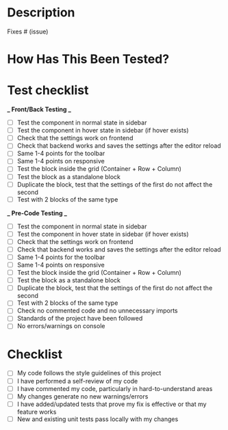# Description

<!---
Please include a summary of the changes and the related issue.
Please also include relevant motivation and context.
--->

Fixes # (issue)

# How Has This Been Tested?

<!---
Please describe the tests that you ran to verify your changes.
Provide instructions so we can reproduce.
Please also list any relevant details for your test configuration.
--->

# Test checklist

<!--- Please remove the unnecessary checkbox --->

**_ Front/Back Testing _**

-   [ ] Test the component in normal state in sidebar
-   [ ] Test the component in hover state in sidebar (if hover exists)
-   [ ] Check that the settings work on frontend
-   [ ] Check that backend works and saves the settings after the editor reload
-   [ ] Same 1-4 points for the toolbar
-   [ ] Same 1-4 points on responsive
-   [ ] Test the block inside the grid (Container + Row + Column)
-   [ ] Test the block as a standalone block
-   [ ] Duplicate the block, test that the settings of the first do not affect the second
-   [ ] Test with 2 blocks of the same type

**_ Pre-Code Testing _**

-   [ ] Test the component in normal state in sidebar
-   [ ] Test the component in hover state in sidebar (if hover exists)
-   [ ] Check that the settings work on frontend
-   [ ] Check that backend works and saves the settings after the editor reload
-   [ ] Same 1-4 points for the toolbar
-   [ ] Same 1-4 points on responsive
-   [ ] Test the block inside the grid (Container + Row + Column)
-   [ ] Test the block as a standalone block
-   [ ] Duplicate the block, test that the settings of the first do not affect the second
-   [ ] Test with 2 blocks of the same type
-   [ ] Check no commented code and no unnecessary imports
-   [ ] Standards of the project have been followed
-   [ ] No errors/warnings on console

# Checklist

-   [ ] My code follows the style guidelines of this project
-   [ ] I have performed a self-review of my code
-   [ ] I have commented my code, particularly in hard-to-understand areas
-   [ ] My changes generate no new warnings/errors
-   [ ] I have added/updated tests that prove my fix is effective or that my feature works
-   [ ] New and existing unit tests pass locally with my changes
